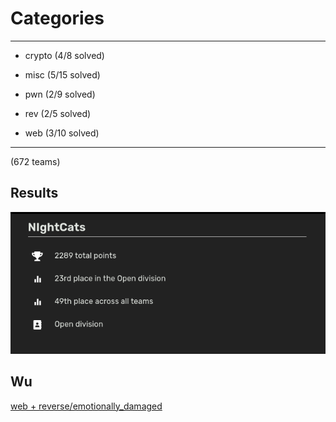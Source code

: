 
# Categories

--- 

- crypto (4/8 solved)

- misc (5/15 solved)

- pwn (2/9 solved)

- rev (2/5 solved)

- web (3/10 solved)

---

(672 teams)

## Results

![](./result.png)

## Wu

[web + reverse/emotionally_damaged](https://github.com/SuperStormer/writeups/tree/master/buckeyectf_2023/)
